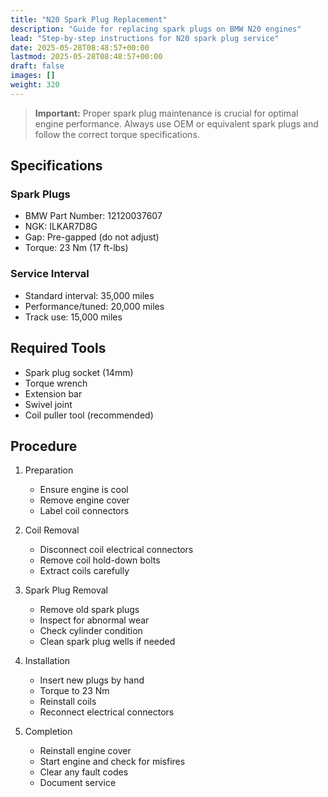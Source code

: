 ```yaml
---
title: "N20 Spark Plug Replacement"
description: "Guide for replacing spark plugs on BMW N20 engines"
lead: "Step-by-step instructions for N20 spark plug service"
date: 2025-05-28T08:48:57+00:00
lastmod: 2025-05-28T08:48:57+00:00
draft: false
images: []
weight: 320
---
```


> **Important:** Proper spark plug maintenance is crucial for optimal engine performance. Always use OEM or equivalent spark plugs and follow the correct torque specifications.

## Specifications

### Spark Plugs
- BMW Part Number: 12120037607
- NGK: ILKAR7D8G
- Gap: Pre-gapped (do not adjust)
- Torque: 23 Nm (17 ft-lbs)

### Service Interval
- Standard interval: 35,000 miles
- Performance/tuned: 20,000 miles
- Track use: 15,000 miles

## Required Tools
- Spark plug socket (14mm)
- Torque wrench
- Extension bar
- Swivel joint
- Coil puller tool (recommended)

## Procedure

1. Preparation
   - Ensure engine is cool
   - Remove engine cover
   - Label coil connectors

2. Coil Removal
   - Disconnect coil electrical connectors
   - Remove coil hold-down bolts
   - Extract coils carefully

3. Spark Plug Removal
   - Remove old spark plugs
   - Inspect for abnormal wear
   - Check cylinder condition
   - Clean spark plug wells if needed

4. Installation
   - Insert new plugs by hand
   - Torque to 23 Nm
   - Reinstall coils
   - Reconnect electrical connectors

5. Completion
   - Reinstall engine cover
   - Start engine and check for misfires
   - Clear any fault codes
   - Document service 